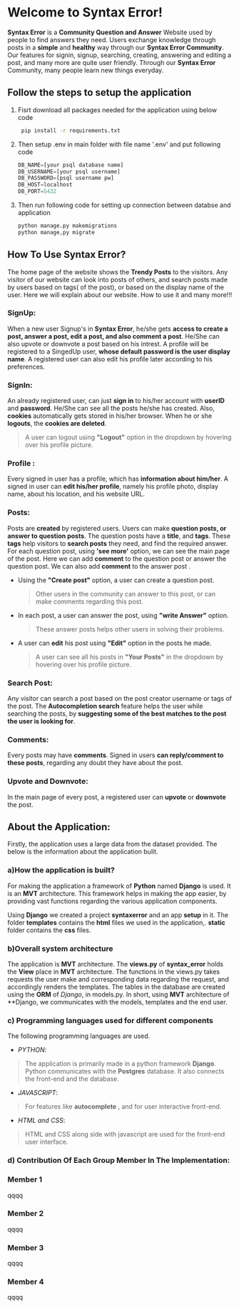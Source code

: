 # Welcome to Syntax Error!

**Syntax Error** is a **Community Question and Answer**  Website used by people to find answers they need. Users exchange  knowledge through posts in a **simple** and **healthy** way through our **Syntax Error Community**.  Our features for signin, signup, searching, creating, answering and editing a post, and many more are quite user friendly.
Through our **Syntax Error** Community, many people learn new things everyday.


## Follow the steps to setup the application

1. Fisrt download all packages needed for the application using below code
	```sh 
	 pip install -r requirements.txt
   ```
2. Then setup .env in main folder with file name '.env' and put following code

	```python
	DB_NAME=[your psql database name]
	DB_USERNAME=[your psql username]
	DB_PASSWORD=[psql username pw]
	DB_HOST=localhost
	DB_PORT=5432
	```
3. Then run following code for setting up connection between databse and application
	```sh
	python manage.py makemigrations
	python manage,py migrate
	```



## How To Use Syntax Error?

The home page of the website shows the **Trendy Posts** to the visitors. Any visitor of our website can look into posts of others, and search posts made by users based on tags( of the post), or based on the display name of the user.
Here we will explain about our website. How to use it and many more!!!

### SignUp:

When a new user Signup's in **Syntax Error**, he/she gets **access to create a post, answer a post, edit a post, and also comment a post**. He/She can also upvote or downvote a post based on his intrest.
A profile will be registered to a SingedUp user, **whose default password is the user display name**. A registered user can also edit his profile later according to his preferences. 

### SignIn:

An already registered user, can just **sign in** to his/her account with **userID** and **password**. He/She can see all the posts he/she has created. Also, **cookies** automatically gets stored in his/her browser. When he or she **logouts**, the **cookies are deleted**.
> A user can logout using **"Logout"** option  in the dropdown by hovering over his profile picture.

### Profile :

Every signed in user has a profile, which has **information about him/her**. A signed in user can **edit his/her profile**, namely his profile photo, display name, about his location, and his website URL.

### Posts:

Posts are **created** by registered users. Users can make **question posts, or answer to question posts**. The question posts have a **title**, and **tags**. These **tags** help visitors to **search posts** they need, and find the required answer. For each question post, using **'see more'** option, we can see the main page of the post. Here we can add **comment** to the question post or answer the question post. We can also add **comment** to the answer post .
- Using the **"Create post"** option, a user can create a question post.
	> Other users in the community can answer to this post, or can make comments regarding this post.
- In each post, a user can answer the post, using **"write Answer"** option.
	 
	> These answer posts helps other users in solving their problems.
	
- A user can **edit** his post using **"Edit"** option in the posts he made. 	 
	> A user can see all his posts in  **"Your Posts"** in the dropdown by hovering over his profile picture.


### Search Post:

Any visitor can search a post based on the post creator username or tags of the post. The **Autocompletion search** feature helps the user while searching the posts, by **suggesting some of the best matches to the post the user is looking for**.

### Comments:

Every posts may have **comments**. Signed in users **can reply/comment to these posts**, regarding any doubt they have about the post. 

### Upvote and Downvote:

In the main page of every post, a registered user can **upvote** or **downvote** the post.


## About the Application:

Firstly, the application uses a large data from the dataset provided. The below is the information about the application bulit.

### a)How the application is built?

For making the application a framework of **Python** named **Django** is used. It is an **MVT** architecture. This framework helps in making the app easier, by providing vast functions regarding the various application components.  

Using **Django** we created a project **syntaxerror** and an app **setup** in it. The folder **templates**  contains the **html** files we used in the application,. **static** folder contains the **css** files. 


### b)Overall system architecture

The application is **MVT** architecture. The **views.py** of  **syntax_error** holds the **View** place in **MVT** architecture. The functions in the views.py takes requests the user make and corresponding data regarding the request,  and  accordingly renders the templates. The tables in the database are created using the **ORM** of *Django*, in models.py. In short, using **MVT** architecture of **Django, we communicates with the models, templates and the end user.

###  c) Programming languages used for different components

The following programming languages are used.
- *PYTHON*:
>The application is primarily made in a python framework **Django**.  Python communicates with the **Postgres** database. It also connects the front-end and the database.
- *JAVASCRIPT*:
>For features like **autocomplete** , and for  user interactive front-end. 
- *HTML and CSS*:
> HTML and CSS along side with javascript are used for the front-end user interface.

### d) Contribution Of Each Group Member In The Implementation:

### Member 1

qqqq

### Member 2

qqqq

### Member 3

qqqq

### Member 4

qqqq
